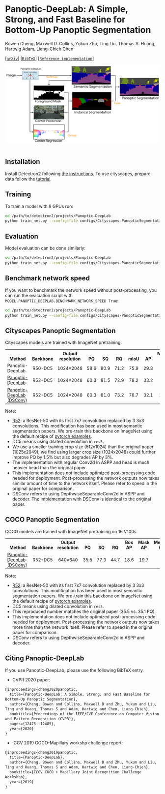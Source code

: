# Panoptic-DeepLab: A Simple, Strong, and Fast Baseline for Bottom-Up Panoptic Segmentation

Bowen Cheng, Maxwell D. Collins, Yukun Zhu, Ting Liu, Thomas S. Huang, Hartwig Adam, Liang-Chieh Chen

[[`arXiv`](https://arxiv.org/abs/1911.10194)] [[`BibTeX`](#CitingPanopticDeepLab)] [[`Reference implementation`](https://github.com/bowenc0221/panoptic-deeplab)]

<div align="center">
  <img src="https://github.com/bowenc0221/panoptic-deeplab/blob/master/docs/panoptic_deeplab.png"/>
</div><br/>

## Installation
Install Detectron2 following [the instructions](https://detectron2.readthedocs.io/tutorials/install.html).
To use cityscapes, prepare data follow the [tutorial](https://detectron2.readthedocs.io/tutorials/builtin_datasets.html#expected-dataset-structure-for-cityscapes).

## Training

To train a model with 8 GPUs run:
```bash
cd /path/to/detectron2/projects/Panoptic-DeepLab
python train_net.py --config-file configs/Cityscapes-PanopticSegmentation/panoptic_deeplab_R_52_os16_mg124_poly_90k_bs32_crop_512_1024_dsconv.yaml --num-gpus 8
```

## Evaluation

Model evaluation can be done similarly:
```bash
cd /path/to/detectron2/projects/Panoptic-DeepLab
python train_net.py --config-file configs/Cityscapes-PanopticSegmentation/panoptic_deeplab_R_52_os16_mg124_poly_90k_bs32_crop_512_1024_dsconv.yaml --eval-only MODEL.WEIGHTS /path/to/model_checkpoint
```

## Benchmark network speed

If you want to benchmark the network speed without post-processing, you can run the evaluation script with `MODEL.PANOPTIC_DEEPLAB.BENCHMARK_NETWORK_SPEED True`:
```bash
cd /path/to/detectron2/projects/Panoptic-DeepLab
python train_net.py --config-file configs/Cityscapes-PanopticSegmentation/panoptic_deeplab_R_52_os16_mg124_poly_90k_bs32_crop_512_1024_dsconv.yaml --eval-only MODEL.WEIGHTS /path/to/model_checkpoint MODEL.PANOPTIC_DEEPLAB.BENCHMARK_NETWORK_SPEED True
```

## Cityscapes Panoptic Segmentation
Cityscapes models are trained with ImageNet pretraining.

<table><tbody>
<!-- START TABLE -->
<!-- TABLE HEADER -->
<th valign="bottom">Method</th>
<th valign="bottom">Backbone</th>
<th valign="bottom">Output<br/>resolution</th>
<th valign="bottom">PQ</th>
<th valign="bottom">SQ</th>
<th valign="bottom">RQ</th>
<th valign="bottom">mIoU</th>
<th valign="bottom">AP</th>
<th valign="bottom">Memory (M)</th>
<th valign="bottom">model id</th>
<th valign="bottom">download</th>
<!-- TABLE BODY -->
 <tr><td align="left">Panoptic-DeepLab</td>
<td align="center">R50-DC5</td>
<td align="center">1024&times;2048</td>
<td align="center"> 58.6 </td>
<td align="center"> 80.9 </td>
<td align="center"> 71.2 </td>
<td align="center"> 75.9 </td>
<td align="center"> 29.8 </td>
<td align="center"> 8668 </td>
<td align="center"> - </td>
<td align="center">model&nbsp;|&nbsp;metrics</td>
</tr>
 <tr><td align="left"><a href="configs/Cityscapes-PanopticSegmentation/panoptic_deeplab_R_52_os16_mg124_poly_90k_bs32_crop_512_1024.yaml">Panoptic-DeepLab</a></td>
<td align="center">R52-DC5</td>
<td align="center">1024&times;2048</td>
<td align="center"> 60.3 </td>
<td align="center"> 81.5 </td>
<td align="center"> 72.9 </td>
<td align="center"> 78.2 </td>
<td align="center"> 33.2 </td>
<td align="center"> 9682 </td>
<td align="center"> 30841561 </td>
<td align="center"><a href="https://dl.fbaipublicfiles.com/detectron2/PanopticDeepLab/Cityscapes-PanopticSegmentation/panoptic_deeplab_R_52_os16_mg124_poly_90k_bs32/model_final_bd324a.pkl
">model</a>&nbsp;|&nbsp;<a href="https://dl.fbaipublicfiles.com/detectron2/PanopticDeepLab/Cityscapes-PanopticSegmentation/panoptic_deeplab_R_52_os16_mg124_poly_90k_bs32/metrics.json
">metrics</a></td>
</tr>
 <tr><td align="left"><a href="configs/Cityscapes-PanopticSegmentation/panoptic_deeplab_R_52_os16_mg124_poly_90k_bs32_crop_512_1024_dsconv.yaml">Panoptic-DeepLab (DSConv)</a></td>
<td align="center">R52-DC5</td>
<td align="center">1024&times;2048</td>
<td align="center"> 60.3 </td>
<td align="center"> 81.0 </td>
<td align="center"> 73.2 </td>
<td align="center"> 78.7 </td>
<td align="center"> 32.1 </td>
<td align="center"> 10466 </td>
<td align="center"> 33148034 </td>
<td align="center"><a href="https://dl.fbaipublicfiles.com/detectron2/PanopticDeepLab/Cityscapes-PanopticSegmentation/panoptic_deeplab_R_52_os16_mg124_poly_90k_bs32_crop_512_1024_dsconv/model_final_23d03a.pkl
">model</a>&nbsp;|&nbsp;<a href="https://dl.fbaipublicfiles.com/detectron2/PanopticDeepLab/Cityscapes-PanopticSegmentation/panoptic_deeplab_R_52_os16_mg124_poly_90k_bs32_crop_512_1024_dsconv/metrics.json
">metrics</a></td>
</tr>
</tbody></table>

Note:
- [R52](https://dl.fbaipublicfiles.com/detectron2/DeepLab/R-52.pkl): a ResNet-50 with its first 7x7 convolution replaced by 3 3x3 convolutions. This modification has been used in most semantic segmentation papers. We pre-train this backbone on ImageNet using the default recipe of [pytorch examples](https://github.com/pytorch/examples/tree/master/imagenet).
- DC5 means using dilated convolution in `res5`.
- We use a smaller training crop size (512x1024) than the original paper (1025x2049), we find using larger crop size (1024x2048) could further improve PQ by 1.5% but also degrades AP by 3%.
- The implementation with regular Conv2d in ASPP and head is much heavier head than the original paper.
- This implementation does not include optimized post-processing code needed for deployment. Post-processing the network
  outputs now takes similar amount of time to the network itself. Please refer to speed in the
  original paper for comparison.
- DSConv refers to using DepthwiseSeparableConv2d in ASPP and decoder. The implementation with DSConv is identical to the original paper.

## COCO Panoptic Segmentation
COCO models are trained with ImageNet pretraining on 16 V100s.

<table><tbody>
<!-- START TABLE -->
<!-- TABLE HEADER -->
<th valign="bottom">Method</th>
<th valign="bottom">Backbone</th>
<th valign="bottom">Output<br/>resolution</th>
<th valign="bottom">PQ</th>
<th valign="bottom">SQ</th>
<th valign="bottom">RQ</th>
<th valign="bottom">Box AP</th>
<th valign="bottom">Mask AP</th>
<th valign="bottom">Memory (M)</th>
<th valign="bottom">model id</th>
<th valign="bottom">download</th>
<!-- TABLE BODY -->
 <tr><td align="left"><a href="configs/COCO-PanopticSegmentation/panoptic_deeplab_R_52_os16_mg124_poly_200k_bs64_crop_640_640_coco_dsconv.yaml">Panoptic-DeepLab (DSConv)</a></td>
<td align="center">R52-DC5</td>
<td align="center">640&times;640</td>
<td align="center"> 35.5 </td>
<td align="center"> 77.3 </td>
<td align="center"> 44.7 </td>
<td align="center"> 18.6 </td>
<td align="center"> 19.7 </td>
<td align="center">  </td>
<td align="center"> 246448865 </td>
<td align="center"><a href="https://dl.fbaipublicfiles.com/detectron2/PanopticDeepLab/COCO-PanopticSegmentation/panoptic_deeplab_R_52_os16_mg124_poly_200k_bs64_crop_640_640_coco_dsconv/model_final_5e6da2.pkl
">model</a>&nbsp;|&nbsp;<a href="https://dl.fbaipublicfiles.com/detectron2/PanopticDeepLab/COCO-PanopticSegmentation/panoptic_deeplab_R_52_os16_mg124_poly_200k_bs64_crop_640_640_coco_dsconv/metrics.json
">metrics</a></td>
</tr>
</tbody></table>

Note:
- [R52](https://dl.fbaipublicfiles.com/detectron2/DeepLab/R-52.pkl): a ResNet-50 with its first 7x7 convolution replaced by 3 3x3 convolutions. This modification has been used in most semantic segmentation papers. We pre-train this backbone on ImageNet using the default recipe of [pytorch examples](https://github.com/pytorch/examples/tree/master/imagenet).
- DC5 means using dilated convolution in `res5`.
- This reproduced number matches the original paper (35.5 vs. 35.1 PQ).
- This implementation does not include optimized post-processing code needed for deployment. Post-processing the network
  outputs now takes more time than the network itself. Please refer to speed in the original paper for comparison.
- DSConv refers to using DepthwiseSeparableConv2d in ASPP and decoder.

## <a name="CitingPanopticDeepLab"></a>Citing Panoptic-DeepLab

If you use Panoptic-DeepLab, please use the following BibTeX entry.

*   CVPR 2020 paper:

```
@inproceedings{cheng2020panoptic,
  title={Panoptic-DeepLab: A Simple, Strong, and Fast Baseline for Bottom-Up Panoptic Segmentation},
  author={Cheng, Bowen and Collins, Maxwell D and Zhu, Yukun and Liu, Ting and Huang, Thomas S and Adam, Hartwig and Chen, Liang-Chieh},
  booktitle={Proceedings of the IEEE/CVF Conference on Computer Vision and Pattern Recognition (CVPR)},
  pages={12475--12485},
  year={2020}
}
```

*   ICCV 2019 COCO-Mapillary workshp challenge report:

```
@inproceedings{cheng2019panoptic,
  title={Panoptic-DeepLab},
  author={Cheng, Bowen and Collins, Maxwell D and Zhu, Yukun and Liu, Ting and Huang, Thomas S and Adam, Hartwig and Chen, Liang-Chieh},
  booktitle={ICCV COCO + Mapillary Joint Recognition Challenge Workshop},
  year={2019}
}
```
